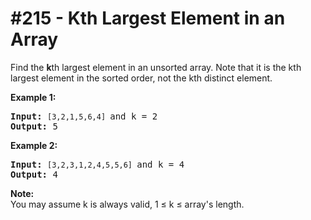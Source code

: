 # \#215 - Kth Largest Element in an Array
<p>Find the <strong>k</strong>th largest element in an unsorted array. Note that it is the kth largest element in the sorted order, not the kth distinct element.</p>

<p><strong>Example 1:</strong></p>

<pre>
<strong>Input:</strong> <code>[3,2,1,5,6,4] </code>and k = 2
<strong>Output:</strong> 5
</pre>

<p><strong>Example 2:</strong></p>

<pre>
<strong>Input:</strong> <code>[3,2,3,1,2,4,5,5,6] </code>and k = 4
<strong>Output:</strong> 4</pre>

<p><strong>Note: </strong><br />
You may assume k is always valid, 1 &le; k &le; array&#39;s length.</p>
